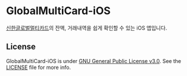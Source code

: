 # GlobalMultiCard-iOS
[신한글로벌멀티카드](https://shinhangmc.com/)의 잔액, 거래내역을 쉽게 확인할 수 있는 iOS 앱입니다.

## License
GlobalMultiCard-iOS is under [GNU General Public License v3.0](https://opensource.org/licenses/GPL-3.0). See the [LICENSE](LICENSE) file for more info.
